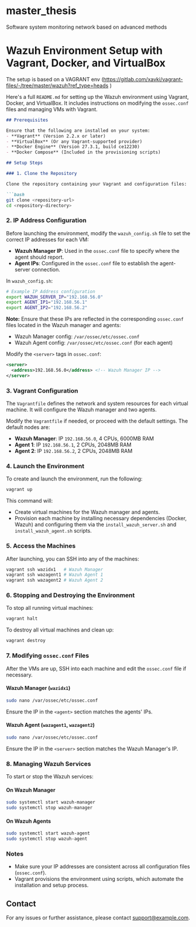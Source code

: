 # master_thesis
Software system monitoring network based on advanced methods


# Wazuh Environment Setup with Vagrant, Docker, and VirtualBox
The setup is based on a VAGRANT env (https://gitlab.com/xavki/vagrant-files/-/tree/master/wazuh?ref_type=heads )
 
 Here's a full `README.md` for setting up the Wazuh environment using Vagrant, Docker, and VirtualBox. It includes instructions on modifying the `ossec.conf` files and managing VMs with Vagrant.

```markdown
## Prerequisites

Ensure that the following are installed on your system:
- **Vagrant** (Version 2.2.x or later)
- **VirtualBox** (Or any Vagrant-supported provider)
- **Docker Engine** (Version 27.3.1, build ce12230)
- **Docker Compose** (Included in the provisioning scripts)

## Setup Steps

### 1. Clone the Repository

Clone the repository containing your Vagrant and configuration files:

```bash
git clone <repository-url>
cd <repository-directory>
```

### 2. IP Address Configuration

Before launching the environment, modify the `wazuh_config.sh` file to set the correct IP addresses for each VM:

- **Wazuh Manager IP**: Used in the `ossec.conf` file to specify where the agent should report.
- **Agent IPs**: Configured in the `ossec.conf` file to establish the agent-server connection.

In `wazuh_config.sh`:
```bash
# Example IP Address configuration
export WAZUH_SERVER_IP="192.168.56.0"
export AGENT_IP1="192.168.56.1"
export AGENT_IP2="192.168.56.2"
```

**Note:** Ensure that these IPs are reflected in the corresponding `ossec.conf` files located in the Wazuh manager and agents:
- Wazuh Manager config: `/var/ossec/etc/ossec.conf`
- Wazuh Agent config: `/var/ossec/etc/ossec.conf` (for each agent)

Modify the `<server>` tags in `ossec.conf`:
```xml
<server>
  <address>192.168.56.0</address> <!-- Wazuh Manager IP -->
</server>
```

### 3. Vagrant Configuration

The `Vagrantfile` defines the network and system resources for each virtual machine. It will configure the Wazuh manager and two agents.

Modify the `Vagrantfile` if needed, or proceed with the default settings. The default nodes are:

- **Wazuh Manager**: IP `192.168.56.0`, 4 CPUs, 6000MB RAM
- **Agent 1**: IP `192.168.56.1`, 2 CPUs, 2048MB RAM
- **Agent 2**: IP `192.168.56.2`, 2 CPUs, 2048MB RAM

### 4. Launch the Environment

To create and launch the environment, run the following:

```bash
vagrant up
```

This command will:
- Create virtual machines for the Wazuh manager and agents.
- Provision each machine by installing necessary dependencies (Docker, Wazuh) and configuring them via the `install_wazuh_server.sh` and `install_wazuh_agent.sh` scripts.

### 5. Access the Machines

After launching, you can SSH into any of the machines:

```bash
vagrant ssh wazidx1   # Wazuh Manager
vagrant ssh wazagent1 # Wazuh Agent 1
vagrant ssh wazagent2 # Wazuh Agent 2
```

### 6. Stopping and Destroying the Environment

To stop all running virtual machines:

```bash
vagrant halt
```

To destroy all virtual machines and clean up:

```bash
vagrant destroy
```

### 7. Modifying `ossec.conf` Files

After the VMs are up, SSH into each machine and edit the `ossec.conf` file if necessary.

#### Wazuh Manager (`wazidx1`)
```bash
sudo nano /var/ossec/etc/ossec.conf
```
Ensure the IP in the `<agent>` section matches the agents' IPs.

#### Wazuh Agent (`wazagent1`, `wazagent2`)
```bash
sudo nano /var/ossec/etc/ossec.conf
```
Ensure the IP in the `<server>` section matches the Wazuh Manager's IP.

### 8. Managing Wazuh Services

To start or stop the Wazuh services:

#### On Wazuh Manager
```bash
sudo systemctl start wazuh-manager
sudo systemctl stop wazuh-manager
```

#### On Wazuh Agents
```bash
sudo systemctl start wazuh-agent
sudo systemctl stop wazuh-agent
```

### Notes

- Make sure your IP addresses are consistent across all configuration files (`ossec.conf`).
- Vagrant provisions the environment using scripts, which automate the installation and setup process.

## Contact

For any issues or further assistance, please contact [support@example.com](mailto:antony.davi@centrale.centralelille.fr).
```
